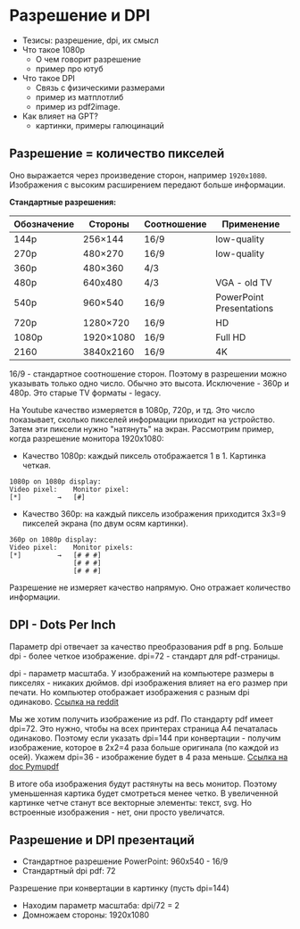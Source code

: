# Разрешение и DPI
- Тезисы: разрешение, dpi, их смысл
- Что такое 1080p
  - О чем говорит разрешение
  - пример про ютуб
- Что такое DPI
  - Связь с физическими размерами
  - пример из матплотлиб
  - пример из pdf2image.
- Как влияет на GPT?
  - картинки, примеры галюцинаций

## Разрешение = количество пикселей
Оно выражается через произведение сторон, например `1920x1080`. Изображения с высоким расширением передают больше информации. 

**Стандартные разрешения:** 

| Обозначение | Стороны   | Соотношение | Применение               |
| ----------- | --------- | ----------- | ------------------------ |
| 144p        | 256×144   | 16/9        | low-quality              |
| 270p        | 480×270   | 16/9        | low-quality              |
| 360p        | 480×360   | 4/3         |                          |
| 480p        | 640x480   | 4/3         | VGA - old TV             |
| 540p        | 960×540   | 16/9        | PowerPoint Presentations |
| 720p        | 1280×720  | 16/9        | HD                       |
| 1080p       | 1920×1080 | 16/9        | Full HD                  |
| 2160        | 3840x2160 | 16/9        | 4K                       |


16/9 - стандартное соотношение сторон. Поэтому в разрешении можно указывать только одно число. Обычно это высота. Исключение - 360p и 480p. Это старые TV форматы - legacy.

На Youtube качество измеряется в 1080p, 720p, и тд. Это число показывает, сколько пикселей информации приходит на устройство. Затем эти пиксели нужно "натянуть" на экран. Рассмотрим пример, когда разрешение монитора 1920x1080:
- Качество 1080p: каждый пиксель отображается 1 в 1. Картинка четкая.
```
1080p on 1080p display:
Video pixel:    Monitor pixel:
[*]         →   [#]
```
- Качество 360p: на каждый пиксель изображения приходится 3x3=9 пикселей экрана (по двум осям картинки).
```
360p on 1080p display:
Video pixel:    Monitor pixels:
[*]         →   [# # #]
                [# # #]
                [# # #]
```

Разрешение не измеряет качество напрямую. Оно отражает количество информации. 

## DPI - Dots Per Inch
Параметр dpi отвечает за качество преобразования pdf в png. Больше dpi - более четкое изображение. dpi=72 - стандарт для pdf-страницы. 

dpi - параметр масштаба. У изображений на компьютере размеры в пикселях - никаких дюймов. dpi изображения влияет на его размер при печати. Но компьютер отображает изображения с разным dpi одинаково. [Ссылка на reddit](https://www.reddit.com/r/graphic_design/comments/1bjzivx/comment/kvwjyh7/?utm_source=share&utm_medium=web3x&utm_name=web3xcss&utm_term=1&utm_content=share_button) 

Мы же хотим получить изображение из pdf. По стандарту pdf имеет dpi=72. Это нужно, чтобы на всех принтерах страница А4 печаталась одинаково. Поэтому если указать dpi=144 при конвертации - получим изображение, которое в 2x2=4 раза больше оригинала (по каждой из осей). Укажем dpi=36 - изображение будет в 4 раза меньше. [Ссылка на doc Pymupdf](https://pymupdf.readthedocs.io/en/latest/recipes-images.html#how-to-increase-image-resolution)

В итоге оба изображения будут растянуты на весь монитор. Поэтому уменьшенная картика будет смотреться менее четко. В увеличенной картинке четче станут все векторные элементы: текст, svg. Но встроенные изображения - нет, они просто увеличатся.

## Разрешение и DPI презентаций
- Стандартное разрешение PowerPoint: 960x540 - 16/9
- Стандартный dpi pdf: 72

Разрешение при конвертации в картинку (пусть dpi=144)
- Находим параметр масштаба: dpi/72 = 2
- Домножаем стороны: 1920x1080
